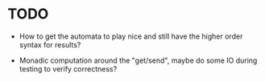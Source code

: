 # TODO

* How to get the automata to play nice and still have
  the higher order syntax for results?

* Monadic computation around the "get/send", maybe
  do some IO during testing to verify correctness?
